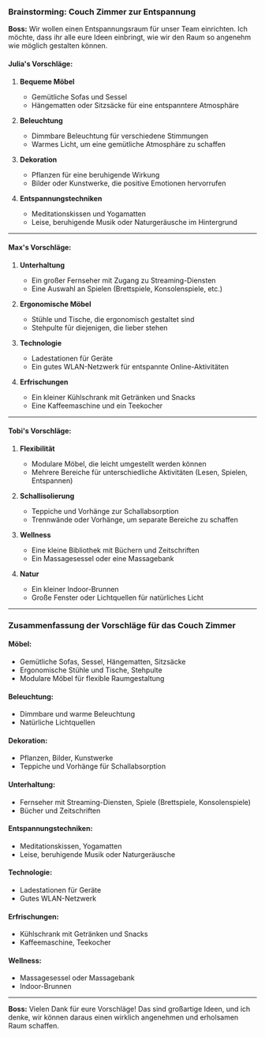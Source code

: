 ### Brainstorming: Couch Zimmer zur Entspannung

**Boss:** Wir wollen einen Entspannungsraum für unser Team einrichten. Ich möchte, dass ihr alle eure Ideen einbringt, wie wir den Raum so angenehm wie möglich gestalten können.

#### Julia's Vorschläge:
1. **Bequeme Möbel**
   - Gemütliche Sofas und Sessel
   - Hängematten oder Sitzsäcke für eine entspanntere Atmosphäre

2. **Beleuchtung**
   - Dimmbare Beleuchtung für verschiedene Stimmungen
   - Warmes Licht, um eine gemütliche Atmosphäre zu schaffen

3. **Dekoration**
   - Pflanzen für eine beruhigende Wirkung
   - Bilder oder Kunstwerke, die positive Emotionen hervorrufen

4. **Entspannungstechniken**
   - Meditationskissen und Yogamatten
   - Leise, beruhigende Musik oder Naturgeräusche im Hintergrund

---

#### Max's Vorschläge:
1. **Unterhaltung**
   - Ein großer Fernseher mit Zugang zu Streaming-Diensten
   - Eine Auswahl an Spielen (Brettspiele, Konsolenspiele, etc.)

2. **Ergonomische Möbel**
   - Stühle und Tische, die ergonomisch gestaltet sind
   - Stehpulte für diejenigen, die lieber stehen

3. **Technologie**
   - Ladestationen für Geräte
   - Ein gutes WLAN-Netzwerk für entspannte Online-Aktivitäten

4. **Erfrischungen**
   - Ein kleiner Kühlschrank mit Getränken und Snacks
   - Eine Kaffeemaschine und ein Teekocher

---

#### Tobi's Vorschläge:
1. **Flexibilität**
   - Modulare Möbel, die leicht umgestellt werden können
   - Mehrere Bereiche für unterschiedliche Aktivitäten (Lesen, Spielen, Entspannen)

2. **Schallisolierung**
   - Teppiche und Vorhänge zur Schallabsorption
   - Trennwände oder Vorhänge, um separate Bereiche zu schaffen

3. **Wellness**
   - Eine kleine Bibliothek mit Büchern und Zeitschriften
   - Ein Massagesessel oder eine Massagebank

4. **Natur**
   - Ein kleiner Indoor-Brunnen
   - Große Fenster oder Lichtquellen für natürliches Licht

---

### Zusammenfassung der Vorschläge für das Couch Zimmer

#### Möbel:
- Gemütliche Sofas, Sessel, Hängematten, Sitzsäcke
- Ergonomische Stühle und Tische, Stehpulte
- Modulare Möbel für flexible Raumgestaltung

#### Beleuchtung:
- Dimmbare und warme Beleuchtung
- Natürliche Lichtquellen

#### Dekoration:
- Pflanzen, Bilder, Kunstwerke
- Teppiche und Vorhänge für Schallabsorption

#### Unterhaltung:
- Fernseher mit Streaming-Diensten, Spiele (Brettspiele, Konsolenspiele)
- Bücher und Zeitschriften

#### Entspannungstechniken:
- Meditationskissen, Yogamatten
- Leise, beruhigende Musik oder Naturgeräusche

#### Technologie:
- Ladestationen für Geräte
- Gutes WLAN-Netzwerk

#### Erfrischungen:
- Kühlschrank mit Getränken und Snacks
- Kaffeemaschine, Teekocher

#### Wellness:
- Massagesessel oder Massagebank
- Indoor-Brunnen

---

**Boss:** Vielen Dank für eure Vorschläge! Das sind großartige Ideen, und ich denke, wir können daraus einen wirklich angenehmen und erholsamen Raum schaffen.

